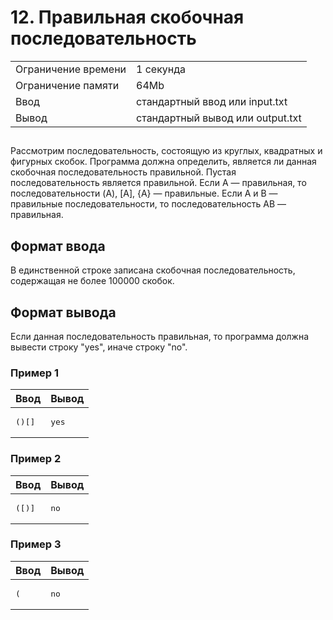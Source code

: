 <div class="problem-statement">
   <div class="header">
      <h1 class="title">12. Правильная скобочная последовательность</h1>
      <table>
         <tr class="time-limit">
            <td class="property-title">Ограничение времени</td>
            <td>1&nbsp;секунда</td>
         </tr>
         <tr class="memory-limit">
            <td class="property-title">Ограничение памяти</td>
            <td>64Mb</td>
         </tr>
         <tr class="input-file">
            <td class="property-title">Ввод</td>
            <td colspan="1">стандартный ввод или input.txt</td>
         </tr>
         <tr class="output-file">
            <td class="property-title">Вывод</td>
            <td colspan="1">стандартный вывод или output.txt</td>
         </tr>
      </table>
   </div>
   <h2></h2>
   <div class="legend"><span style="">
         <p>Рассмотрим последовательность, состоящую из круглых, квадратных и фигурных скобок. Программа должна определить, является ли
            данная скобочная последовательность правильной. Пустая последовательность является правильной. Если A&nbsp;&mdash; правильная, то последовательности (A), <span style="">[A]</span>, {A}&nbsp;&mdash; правильные. Если A и B&nbsp;&mdash; правильные последовательности, то последовательность AB&nbsp;&mdash; правильная.
         </p></span></div>
   <h2>Формат ввода</h2>
   <div class="input-specification"><span style="">
         <p>В единственной строке записана скобочная последовательность, содержащая не более 100000 скобок. </p></span></div>
   <h2>Формат вывода</h2>
   <div class="output-specification"><span style="">
         <p>Если данная последовательность правильная, то программа должна вывести строку "yes", иначе строку "no". </p></span></div>
   <h3>Пример 1</h3>
   <table class="sample-tests">
      <thead>
         <tr>
            <th>Ввод</th>
            <th>Вывод</th>
         </tr>
      </thead>
      <tbody>
         <tr>
            <td><pre>()[]
</pre></td>
            <td><pre>yes
</pre></td>
         </tr>
      </tbody>
   </table>
   <h3>Пример 2</h3>
   <table class="sample-tests">
      <thead>
         <tr>
            <th>Ввод</th>
            <th>Вывод</th>
         </tr>
      </thead>
      <tbody>
         <tr>
            <td><pre>([)]
</pre></td>
            <td><pre>no
</pre></td>
         </tr>
      </tbody>
   </table>
   <h3>Пример 3</h3>
   <table class="sample-tests">
      <thead>
         <tr>
            <th>Ввод</th>
            <th>Вывод</th>
         </tr>
      </thead>
      <tbody>
         <tr>
            <td><pre>(
</pre></td>
            <td><pre>no
</pre></td>
         </tr>
      </tbody>
   </table>
</div></div>
